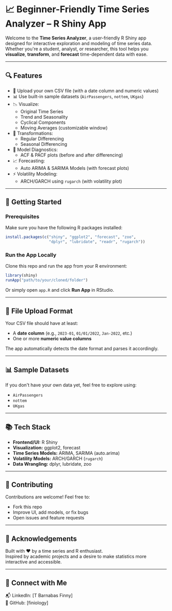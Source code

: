 
# 📈 Beginner-Friendly Time Series Analyzer – R Shiny App

Welcome to the **Time Series Analyzer**, a user-friendly R Shiny app designed for interactive exploration and modeling of time series data. Whether you're a student, analyst, or researcher, this tool helps you **visualize**, **transform**, and **forecast** time-dependent data with ease.

---

## 🔍 Features

- 📁 Upload your own CSV file (with a date column and numeric values)
- 📊 Use built-in sample datasets (`AirPassengers`, `nottem`, `UKgas`)
- 📉 Visualize:
  - Original Time Series
  - Trend and Seasonality
  - Cyclical Components
  - Moving Averages (customizable window)
- 🔧 Transformations:
  - Regular Differencing
  - Seasonal Differencing
- 📐 Model Diagnostics:
  - ACF & PACF plots (before and after differencing)
- 📈 Forecasting:
  - Auto ARIMA & SARIMA Models (with forecast plots)
- ⚡ Volatility Modeling:
  - ARCH/GARCH using `rugarch` (with volatility plot)

---

## 🚀 Getting Started

### Prerequisites

Make sure you have the following R packages installed:

```R
install.packages(c("shiny", "ggplot2", "forecast", "zoo", 
                   "dplyr", "lubridate", "readr", "rugarch"))
```

### Run the App Locally

Clone this repo and run the app from your R environment:

```R
library(shiny)
runApp("path/to/your/cloned/folder")
```

Or simply open `app.R` and click **Run App** in RStudio.

---

## 📂 File Upload Format

Your CSV file should have at least:
- A **date column** (e.g., `2023-01`, `01/01/2022`, `Jan-2022`, etc.)
- One or more **numeric value columns**

The app automatically detects the date format and parses it accordingly.

---

## 📊 Sample Datasets

If you don't have your own data yet, feel free to explore using:
- `AirPassengers`
- `nottem`
- `UKgas`

---

## 📚 Tech Stack

- **Frontend/UI:** R Shiny
- **Visualization:** ggplot2, forecast
- **Time Series Models:** ARIMA, SARIMA (auto.arima)
- **Volatility Models:** ARCH/GARCH (`rugarch`)
- **Data Wrangling:** dplyr, lubridate, zoo

---


## 🤝 Contributing

Contributions are welcome! Feel free to:
- Fork this repo
- Improve UI, add models, or fix bugs
- Open issues and feature requests

---

## 🙌 Acknowledgements

Built with ❤️ by a time series and R enthusiast.  
Inspired by academic projects and a desire to make statistics more interactive and accessible.

---

## 🔗 Connect with Me

📬 LinkedIn: [T Barnabas Finny]  
📁 GitHub: [finiology]  
